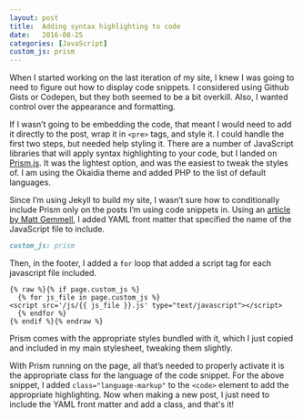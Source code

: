 ```yaml
---
layout: post
title:  Adding syntax highlighting to code
date:   2016-08-25
categories: [JavaScript]
custom_js: prism
---
```

When I started working on the last iteration of my site, I knew I was going to need to figure out how to display code snippets. I considered using Github Gists or Codepen, but they both seemed to be a bit overkill. Also, I wanted control over the appearance and formatting.

If I wasn’t going to be embedding the code, that meant I would need to add it directly to the post, wrap it in `<pre>` tags, and style it. I could handle the first two steps, but needed help styling it. There are a number of JavaScript libraries that will apply syntax highlighting to your code, but I landed on [Prism.js](http://prismjs.com). It was the lightest option, and was the easiest to tweak the styles of. I am using the Okaidia theme and added PHP to the list of default languages.

Since I’m using Jekyll to build my site, I wasn’t sure how to conditionally include Prism only on the posts I’m using code snippets in. Using an [article by Matt Gemmell](http://mattgemmell.com/page-specific-assets-with-jekyll/), I added YAML front matter that specified the name of the JavaScript file to include.

```markdown
custom_js: prism
```

Then, in the footer, I added a `for` loop that added a script tag for each javascript file included.

```markup
{% raw %}{% if page.custom_js %}
  {% for js_file in page.custom_js %}
<script src='/js/{{ js_file }}.js' type="text/javascript"></script>
  {% endfor %}
{% endif %}{% endraw %}
```

Prism comes with the appropriate styles bundled with it, which I just copied and included in my main stylesheet, tweaking them slightly.

With Prism running on the page, all that’s needed to properly activate it is the appropriate class for the language of the code snippet. For the above snippet, I added `class="language-markup"` to the `<code>`  element to add the appropriate highlighting. Now when making a new post, I just need to include the YAML front matter and add a class, and that's it!
